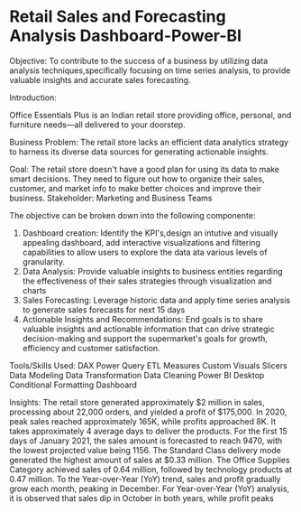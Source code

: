 # Retail Sales and Forecasting Analysis Dashboard-Power-BI
Objective:
To contribute to the success of a business by utilizing data analysis techniques,specifically focusing on time series analysis, to provide valuable insights and accurate sales forecasting.

Introduction:

Office Essentials Plus is an Indian retail store providing office, personal, and furniture needs—all delivered to your doorstep.

Business Problem:
The retail store lacks an efficient data analytics strategy to harness its diverse data sources for generating actionable insights.

Goal:
The retail store doesn't have a good plan for using its data to make smart decisions. They need to figure out how to organize their sales, customer, and market info to make better choices and improve their business.
Stakeholder: Marketing and Business Teams

The objective can be broken down into the following componente:
1. Dashboard creation: Identify the KPI's,design an intutive and visually appealing dashboard, add interactive visualizations and filtering capabilities to allow users to explore the data ata various levels of granularity.
2. Data Analysis: Provide valuable insights to business entities regarding the effectiveness of their sales strategies through visualization and charts
3. Sales Forecasting: Leverage historic data and apply time series analysis to generate sales forecasts for next 15 days
4. Actionable Insights and Recommendations: End goals is to share valuable insights and actionable information that can drive strategic decision-making and support the supermarket's goals for growth, efficiency and customer satisfaction.

Tools/Skills Used:
DAX
Power Query
ETL
Measures
Custom Visuals
Slicers
Data Modeling
Data Transformation
Data Cleaning
Power BI Desktop
Conditional Formatting
Dashboard

Insights:
The retail store generated approximately $2 million in sales, processing about 22,000 orders, and yielded a profit of $175,000.
In 2020, peak sales reached approximately 165K, while profits approached 8K.
It takes approximately 4 average days to deliver the products.
For the first 15 days of January 2021, the sales amount is forecasted to reach 9470, with the lowest projected value being 1156.
The Standard Class delivery mode generated the highest amount of sales at $0.33 million.
The Office Supplies Category achieved sales of 0.64 million, followed by technology products at 0.47 million.
To the Year-over-Year (YoY) trend, sales and profit gradually grow each month, peaking in December.
For Year-over-Year (YoY) analysis, it is observed that sales dip in October in both years, while profit peaks
